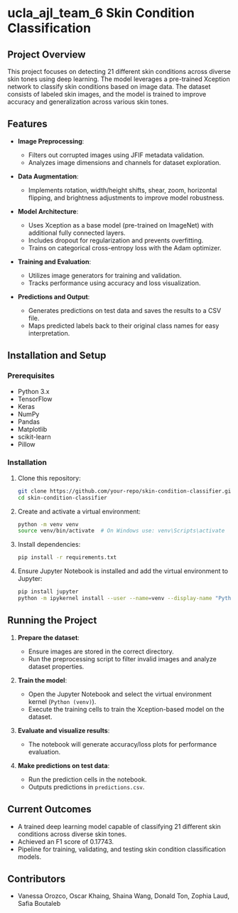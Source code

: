 # ucla_ajl_team_6 Skin Condition Classification

## Project Overview
This project focuses on detecting 21 different skin conditions across diverse skin tones using deep learning. The model leverages a pre-trained Xception network to classify skin conditions based on image data. The dataset consists of labeled skin images, and the model is trained to improve accuracy and generalization across various skin tones.

## Features
- **Image Preprocessing**:
  - Filters out corrupted images using JFIF metadata validation.
  - Analyzes image dimensions and channels for dataset exploration.
  
- **Data Augmentation**:
  - Implements rotation, width/height shifts, shear, zoom, horizontal flipping, and brightness adjustments to improve model robustness.
  
- **Model Architecture**:
  - Uses Xception as a base model (pre-trained on ImageNet) with additional fully connected layers.
  - Includes dropout for regularization and prevents overfitting.
  - Trains on categorical cross-entropy loss with the Adam optimizer.

- **Training and Evaluation**:
  - Utilizes image generators for training and validation.
  - Tracks performance using accuracy and loss visualization.
  
- **Predictions and Output**:
  - Generates predictions on test data and saves the results to a CSV file.
  - Maps predicted labels back to their original class names for easy interpretation.

## Installation and Setup
### Prerequisites
- Python 3.x
- TensorFlow
- Keras
- NumPy
- Pandas
- Matplotlib
- scikit-learn
- Pillow

### Installation
1. Clone this repository:
   ```sh
   git clone https://github.com/your-repo/skin-condition-classifier.git
   cd skin-condition-classifier
   ```
2. Create and activate a virtual environment:
   ```sh
   python -m venv venv
   source venv/bin/activate  # On Windows use: venv\Scripts\activate
   ```
3. Install dependencies:
   ```sh
   pip install -r requirements.txt
   ```
4. Ensure Jupyter Notebook is installed and add the virtual environment to Jupyter:
   ```sh
   pip install jupyter
   python -m ipykernel install --user --name=venv --display-name "Python (venv)"
   ```

## Running the Project
1. **Prepare the dataset**:
   - Ensure images are stored in the correct directory.
   - Run the preprocessing script to filter invalid images and analyze dataset properties.

2. **Train the model**:
   - Open the Jupyter Notebook and select the virtual environment kernel (`Python (venv)`).
   - Execute the training cells to train the Xception-based model on the dataset.

3. **Evaluate and visualize results**:
   - The notebook will generate accuracy/loss plots for performance evaluation.

4. **Make predictions on test data**:
   - Run the prediction cells in the notebook.
   - Outputs predictions in `predictions.csv`.

## Current Outcomes
- A trained deep learning model capable of classifying 21 different skin conditions across diverse skin tones.
- Achieved an F1 score of 0.17743.
- Pipeline for training, validating, and testing skin condition classification models.

## Contributors
- Vanessa Orozco, Oscar Khaing, Shaina Wang, Donald Ton, Zophia Laud, Safia Boutaleb

